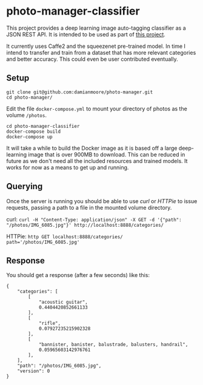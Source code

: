 # photo-manager-classifier

This project provides a deep learning image auto-tagging classifier as a JSON REST API. It is intended to be used as part of [this project](https://github.com/damianmoore/photo-manager).

It currently uses Caffe2 and the squeezenet pre-trained model. In time I intend to transfer and train from a dataset that has more relevant categories and better accuracy. This could even be user contributed eventually.

## Setup
```
git clone git@github.com:damianmoore/photo-manager.git
cd photo-manager/
```
Edit the file `docker-compose.yml` to mount your directory of photos as the volume `/photos`.
```
cd photo-manager-classifier
docker-compose build
docker-compose up
```
It will take a while to build the Docker image as it is based off a large deep-learning image that is over 900MB to download. This can be reduced in future as we don't need all the included resources and trained models. It works for now as a means to get up and running.

## Querying

Once the server is running you should be able to use _curl_ or _HTTPie_ to issue requests, passing a path to a file in the mounted volume directory.

curl:
`curl -H "Content-Type: application/json" -X GET -d '{"path": "/photos/IMG_6085.jpg"}' http://localhost:8888/categories/`

HTTPie:
`http GET localhost:8888/categories/ path='/photos/IMG_6085.jpg'`

## Response

You should get a response (after a few seconds) like this:
```
{
    "categories": [
        [
            "acoustic guitar",
            0.4404420852661133
        ],
        [
            "rifle",
            0.07927235215902328
        ],
        [
            "bannister, banister, balustrade, balusters, handrail",
            0.05965603142976761
        ],
    ],
    "path": "/photos/IMG_6085.jpg",
    "version": 0
}
```
